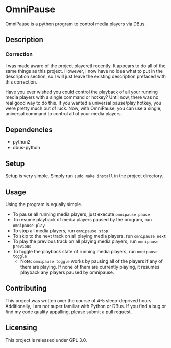 # OmniPause

OmniPause is a python program to control media players via DBus.

## Description
### Correction
I was made aware of the project playerctl recently.  It appears to do all of the same things as this project.  However, I now have no idea what to put in the description section, so I will just leave the existing description prefaced with this correction.  

Have you ever wished you could control the playback of all your running media players with a single command or hotkey?
Until now, there was no real good way to do this.  If you wanted a universal pause/play hotkey, you were pretty much out of luck.  Now, with OmniPause, you can use a single, universal command to control all of your media players.  

## Dependencies
 * python2
 * dbus-python

## Setup
Setup is very simple.  Simply run `sudo make install` in the project directory.

## Usage
Using the program is equally simple.
 * To pause all running media players, just execute `omnipause pause`
 * To resume playback of media players paused by the program, run `omnipause play`
 * To stop all media players, run `omnipause stop`
 * To skip to the next track on all playing media players, run `omnipause next`
 * To play the previous track on all playing media players, run `omnipause previous`
 * To toggle the playback state of running media players, run `omnipause toggle`
 	* Note:  `omnipause toggle` works by pausing all of the players if any of them are playing.
	If none of them are currently playing, it resumes playback any players paused by omnipause.

## Contributing
This project was written over the course of 4-5 sleep-deprived hours.
Additionally, I am not super familiar with Python or DBus.  If you find a bug 
or find my code quality appalling, please submit a pull request.

## Licensing
This project is released under GPL 3.0.
